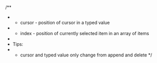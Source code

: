 
/**
 * - cursor - position of cursor in a typed value
 * - index - position of currently selected item in an array of items
 *
 * Tips:
 * - cursor and typed value only change from append and delete
 */
